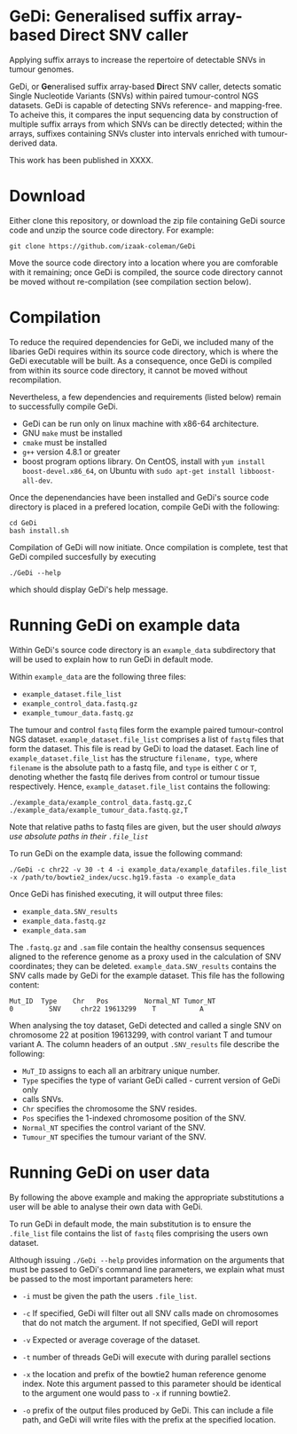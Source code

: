 # GeDi: Generalised suffix array-based Direct SNV caller

Applying suffix arrays to increase the repertoire of detectable SNVs 
in tumour genomes.

GeDi, or **Ge**neralised suffix array-based **Di**rect SNV caller,
detects somatic Single Nucleotide Variants (SNVs) within paired tumour-control
NGS datasets. GeDi is capable of detecting SNVs reference- and mapping-free.
To acheive this, it compares the input sequencing data by
construction of multiple suffix arrays from which SNVs can be directly detected;
within the arrays, suffixes containing SNVs cluster into intervals enriched with
tumour-derived data.

This work has been published in XXXX.


# Download
Either clone this repository, or download the zip file containing GeDi source
code and unzip the source code directory. For example:

```
git clone https://github.com/izaak-coleman/GeDi
```

Move the source code directory into a location where you are comforable with 
it remaining; once GeDi is compiled, the source code directory cannot be moved 
without re-compilation (see compilation section below).


# Compilation
To reduce the required dependencies for GeDi, we included many of the
libaries GeDi requires within its source code directory, which is where
the GeDi executable will be built. As a consequence, once GeDi is compiled
from within its source code directory, it cannot be moved without recompilation. 

Nevertheless, a few dependencies and requirements (listed below)
remain to successfully compile GeDi.
  - GeDi can be run only on linux machine with x86-64 architecture. 
  - GNU `make` must be installed 
  - `cmake` must be installed
  - `g++` version 4.8.1 or greater
  - boost program options library. On CentOS, install with `yum install
  boost-devel.x86_64`, on Ubuntu with `sudo apt-get install libboost-all-dev`.

Once the depenendancies have been installed and GeDi's source code
directory is placed in a prefered location, compile GeDi with the following:

```
cd GeDi
bash install.sh
```

Compilation of GeDi will now initiate. Once compilation is complete,
test that GeDi compiled succesfully by executing
```
./GeDi --help
```
which should display GeDi's help message.


# Running GeDi on example data

Within GeDi's source code directory is an `example_data` subdirectory
that will be used to explain how to run GeDi in default mode. 

Within `example_data` are the following three files:
  - `example_dataset.file_list`
  - `example_control_data.fastq.gz`
  - `example_tumour_data.fastq.gz`

The tumour and control `fastq` files form the example paired tumour-control
NGS dataset. `example_dataset.file_list` comprises a list of `fastq` files 
that form the dataset. This file is read by GeDi to load the dataset. Each line of 
`example_dataset.file_list` has the structure `filename, type`, where `filename`
is the absolute path to a fastq file, and `type` is either `C` or `T`, denoting
whether the fastq file derives from control or tumour tissue respectively.
Hence, `example_dataset.file_list` contains the following:
```
./example_data/example_control_data.fastq.gz,C
./example_data/example_tumour_data.fastq.gz,T
```
Note that relative paths to fastq files are given, but the user
should *always use absolute paths in their `.file_list`*

To run GeDi on the example data, issue the following command:
```
./GeDi -c chr22 -v 30 -t 4 -i example_data/example_datafiles.file_list -x /path/to/bowtie2_index/ucsc.hg19.fasta -o example_data
```
Once GeDi has finished executing, it will output three files:
 - `example_data.SNV_results`
 - `example_data.fastq.gz`
 - `example_data.sam`

The `.fastq.gz` and `.sam` file contain the healthy consensus sequences aligned
to the reference genome as a proxy used in the calculation of SNV coordinates;
they can be deleted. `example_data.SNV_results` contains the SNV calls made
by GeDi for the example dataset. This file has the following content:
```
Mut_ID	Type	Chr	  Pos	      Normal_NT	Tumor_NT
0	      SNV	  chr22	19613299	T	        A
```
When analysing the toy dataset, GeDi detected and called a single SNV on
chromosome 22 at position 19613299, with control variant T and tumour variant
A. The column headers of an output `.SNV_results` file describe the following:
  - `MuT_ID` assigns to each all an arbitrary unique number. 
  - `Type` specifies the type of variant GeDi called - current version of GeDi only
  - calls SNVs.
  - `Chr` specifies the chromosome the SNV resides.
  - `Pos` specifies the 1-indexed chromosome position of the SNV.
  - `Normal_NT` specifies the control variant of the SNV.
  - `Tumour_NT` specifies the tumour variant of the SNV.

# Running GeDi on user data
By following the above example and making the appropriate substitutions
a user will be able to analyse their own data with GeDi.

To run GeDi in default mode, the main substitution is to ensure
the `.file_list` file contains the list of `fastq` files comprising
the users own dataset.

Although issuing `./GeDi --help` provides information on the arguments
that must be passed to GeDi's command line parameters, we explain what
must be passed to the most important parameters here:
 - `-i` must be given the path the users `.file_list`.
 - `-c` If specified, GeDi will filter out all SNV calls made on chromosomes
        that do not match the argument. If not specified, GeDI will report

 - `-v` Expected or average coverage of the dataset.
 - `-t` number of threads GeDi will execute with during parallel sections
 - `-x` the location and prefix of the bowtie2 human reference genome index.
        Note this argument passed to this parameter should be identical to the
        argument one would pass to `-x` if running bowtie2.
 - `-o` prefix of the output files produced by GeDi. This can include a file
        path, and GeDi will write files with the prefix at the specified location.

